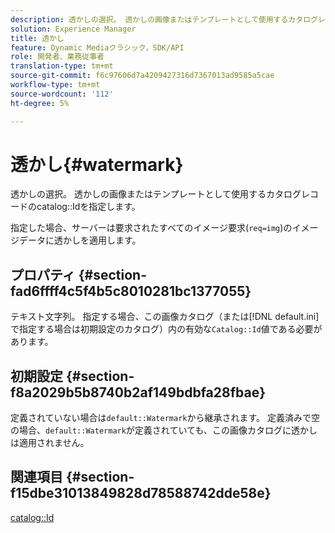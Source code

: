 ```yaml
---
description: 透かしの選択。 透かしの画像またはテンプレートとして使用するカタログレコードのカタログIDを指定します。
solution: Experience Manager
title: 透かし
feature: Dynamic Mediaクラシック，SDK/API
role: 開発者、業務従事者
translation-type: tm+mt
source-git-commit: f6c97606d7a4209427316d7367013ad9585a5cae
workflow-type: tm+mt
source-wordcount: '112'
ht-degree: 5%

---
```



# 透かし{#watermark}

透かしの選択。 透かしの画像またはテンプレートとして使用するカタログレコードのcatalog::Idを指定します。

指定した場合、サーバーは要求されたすべてのイメージ要求(`req=img`)のイメージデータに透かしを適用します。

## プロパティ {#section-fad6ffff4c5f4b5c8010281bc1377055}

テキスト文字列。 指定する場合、この画像カタログ（または[!DNL default.ini]で指定する場合は初期設定のカタログ）内の有効な`Catalog::Id`値である必要があります。

## 初期設定 {#section-f8a2029b5b8740b2af149bdbfa28fbae}

定義されていない場合は`default::Watermark`から継承されます。 定義済みで空の場合、`default::Watermark`が定義されていても、この画像カタログに透かしは適用されません。

## 関連項目 {#section-f15dbe31013849828d78588742dde58e}

[catalog::Id](/help/aem-is-ir-api/is-api/image-catalog/image-serving-api-ref/c-image-catalog-reference/c-image-svg-data-reference/c-image-data-reference/r-id-cat.md)

